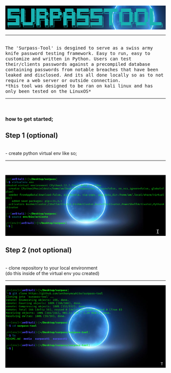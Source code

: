 ![logox.png](https://github.com/anthonymcwhite/surpass-tool/blob/main/media/logoX.png)
<hr noshadow>
<br>
<tt>The 'Surpass-Tool' is desgined to serve as a swiss army knife password testing framework. Easy to run, easy to customize and written in Python. Users can test their/clients passwords against a precompiled database containing passwords from notable breaches that have been leaked and disclosed. And its all done locally so as to not require a web server or outside connection.</tt><br>
<tt>*this tool was designed to be ran on kali linux and has only been tested on the LinuxOS*</tt>
<br>
<hr noshade>
<br>

### how to get started; <br>
## Step 1 (optional)
<br>
- create python virtual env like so; 
<hr noshade>
<br>

![instructions1.png](https://github.com/anthonymcwhite/surpass-tool/blob/main/media/instructions1.png)
<br> 
## Step 2 (not optional)
<br>
- clone repository to your local environment<br>
(do this inside of the virtual env you created)
<hr noshade>

![instructions2.png](https://github.com/anthonymcwhite/surpass-tool/blob/main/media/instructions2.png)
<br>




